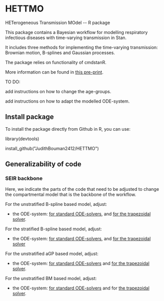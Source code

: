 # HETTMO
HETerogeneous Transmission MOdel -- R package

This package contains a Bayesian workflow for modelling respiratory infectious diseases with time-varying transmission in Stan. 

It includes three methods for implementing the time-varying transmission: Brownian motion, B-splines and Gaussian processes. 

The package relies on functionality of cmdstanR.

More information can be found in [this pre-print](https://doi.org/10.1101/2023.10.09.23296742).


TO DO:

add instructions on how to change the age-groups. 

add instructions on how to adapt the modelled ODE-system. 

## Install package

To install the package directly from Github in R, you can use:

library(devtools)

install_github("JudithBouman2412/HETTMO")

## Generalizability of code 

### SEIR backbone 

Here, we indicate the parts of the code that need to be adjusted to change the compartmental model that is the backbone of the workflow. 

For the unstratified B-spline based model, adjust:
+ the ODE-system: [for standard ODE-solvers](https://github.com/JudithBouman2412/HETTMO/blob/83e897ffa062ee2270ec68342bc725e4a75ed59a/inst/functions/SEIR_ode_spline.stan#L1C1-L33C1), and [for the trapezoidal solver](https://github.com/JudithBouman2412/HETTMO/blob/83e897ffa062ee2270ec68342bc725e4a75ed59a/inst/functions/SEIR_ode_spline.stan#L78C1-L138C2). 

For the stratified B-spline based model, adjust:
+ the ODE-system: [for standard ODE-solvers](https://github.com/JudithBouman2412/HETTMO/blob/83e897ffa062ee2270ec68342bc725e4a75ed59a/inst/functions/SEIR_ode_spline.stan#L34C1-L76C2), and [for the trapezoidal solver](https://github.com/JudithBouman2412/HETTMO/blob/83e897ffa062ee2270ec68342bc725e4a75ed59a/inst/functions/SEIR_ode_spline.stan#L140C1-L202C2)

For the unstratified aGP based model, adjust:
+ the ODE-system: [for standard ODE-solvers](https://github.com/JudithBouman2412/HETTMO/blob/83e897ffa062ee2270ec68342bc725e4a75ed59a/inst/functions/SEIR_ode_GP.stan#L1-L23) and [for the trapezoidal solver](https://github.com/JudithBouman2412/HETTMO/blob/83e897ffa062ee2270ec68342bc725e4a75ed59a/inst/functions/SEIR_ode_GP.stan#L26C1-L89C2).

For the unstratified BM based model, adjust:
+ the ODE-system: [for standard ODE-solvers](https://github.com/JudithBouman2412/HETTMO/blob/83e897ffa062ee2270ec68342bc725e4a75ed59a/inst/functions/SEIR_ode_BM.stan#L1C1-L31C2) and for [the trapezoidal solver](https://github.com/JudithBouman2412/HETTMO/blob/83e897ffa062ee2270ec68342bc725e4a75ed59a/inst/functions/SEIR_ode_BM.stan#L33C1-L103C2). 



